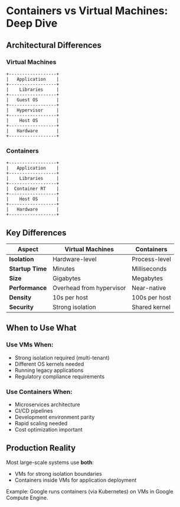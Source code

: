 # Containers vs Virtual Machines: Deep Dive

## Architectural Differences

### Virtual Machines
```
+------------------+
|   Application    |
+------------------+
|    Libraries     |
+------------------+
|   Guest OS       |
+------------------+
|   Hypervisor     |
+------------------+
|    Host OS       |
+------------------+
|   Hardware       |
+------------------+
```

### Containers
```
+------------------+
|   Application    |
+------------------+
|    Libraries     |
+------------------+
|  Container RT    |
+------------------+
|    Host OS       |
+------------------+
|   Hardware       |
+------------------+
```

## Key Differences

| Aspect | Virtual Machines | Containers |
|--------|-----------------|------------|
| **Isolation** | Hardware-level | Process-level |
| **Startup Time** | Minutes | Milliseconds |
| **Size** | Gigabytes | Megabytes |
| **Performance** | Overhead from hypervisor | Near-native |
| **Density** | 10s per host | 100s per host |
| **Security** | Strong isolation | Shared kernel |

## When to Use What

### Use VMs When:
- Strong isolation required (multi-tenant)
- Different OS kernels needed
- Running legacy applications
- Regulatory compliance requirements

### Use Containers When:
- Microservices architecture
- CI/CD pipelines
- Development environment parity
- Rapid scaling needed
- Cost optimization important

## Production Reality

Most large-scale systems use **both**:
- VMs for strong isolation boundaries
- Containers inside VMs for application deployment

Example: Google runs containers (via Kubernetes) on VMs in Google Compute Engine.
